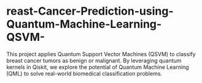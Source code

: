 # reast-Cancer-Prediction-using-Quantum-Machine-Learning-QSVM-
This project applies Quantum Support Vector Machines (QSVM) to classify breast cancer tumors as benign or malignant. By leveraging quantum kernels in Qiskit, we explore the potential of Quantum Machine Learning (QML) to solve real-world biomedical classification problems.
